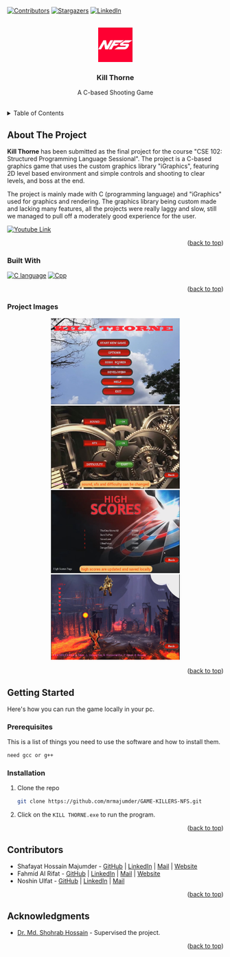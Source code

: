 <a name="readme-top"></a>

<!-- PROJECT SHIELDS -->

[![Contributors][contributors-shield]][contributors-url]
[![Stargazers][stars-shield]][stars-url]
[![LinkedIn][linkedin-shield]][linkedin-url]



<!-- PROJECT LOGO -->
<br />
<div align="center">
  <a href="https://github.com/mrmajumder/GAME-KILLERS-NFS">
    <img src="static/logo.jpg" alt="Logo" width="80" height="80">
  </a>

<h3 align="center">Kill Thorne</h3>

  <p align="center">
    A C-based Shooting Game
    <br />
    <br />
  </p>
</div>



<!-- TABLE OF CONTENTS -->
<details>
  <summary>Table of Contents</summary>
  <ol>
    <li>
      <a href="#about-the-project">About The Project</a>
      <ul>
        <li><a href="#built-with">Built With</a></li>
        <li><a href="#project-images">Project Images</a></li>
      </ul>
    </li>
    <li>
      <a href="#getting-started">Getting Started</a>
      <ul>
        <li><a href="#prerequisites">Prerequisites</a></li>
        <li><a href="#installation">Installation</a></li>
      </ul>
    </li>
    <li><a href="#contributors">Contributors</a></li>
    <li><a href="#acknowledgments">Acknowledgments</a></li>
  </ol>
</details>



<!-- ABOUT THE PROJECT -->
## About The Project

**Kill Thorne** has been submitted as the final project for the course "CSE 102: Structured Programming Language Sessional". The project is a C-based graphics game that uses the custom graphics library "iGraphics", featuring 2D level based environment and simple controls and shooting to clear levels, and boss at the end.

The project is mainly made with C (programming language) and "iGraphics" used for graphics and rendering. The graphics library being custom made and lacking many features, all the projects were really laggy and slow, still we managed to pull off a moderately good experience for the user. 

[![Youtube Link](https://img.shields.io/badge/Youtube%20Link-FF0000?style=flat&logo=youtube&logoColor=white)](https://youtu.be/LVSId1obOoE)

<p align="right">(<a href="#readme-top">back to top</a>)</p>



### Built With

[![C language][C_img]][c_url]
[![Cpp][cpp_img]][cpp_url]

<p align="right">(<a href="#readme-top">back to top</a>)</p>

### Project Images
<p float="left" align="middle">
  <img src="static/home.png" width="300" alt="Home page" />
  <img src="static/menu.png" width="300" alt="Menu" /> 
  <img src="static/score.png" width="300" alt="Scores" />
  <img src="static/gameplay.png" width="300" alt="In game" /> 
</p>

<p align="right">(<a href="#readme-top">back to top</a>)</p>


<!-- GETTING STARTED -->
## Getting Started

Here's how you can run the game locally in your pc. 

### Prerequisites

This is a list of things you need to use the software and how to install them.

  ```sh
  need gcc or g++
  ```

### Installation
1. Clone the repo
   ```sh
   git clone https://github.com/mrmajumder/GAME-KILLERS-NFS.git
   ```
2. Click on the `KILL THORNE.exe` to run the program.

<p align="right">(<a href="#readme-top">back to top</a>)</p>




<!-- CONTRIBUTING -->
## Contributors

* Shafayat Hossain Majumder - [GitHub][github-url] | [LinkedIn][linkedin-url] | [Mail][email] | [Website][website-url]
* Fahmid Al Rifat - [GitHub](https://github.com/FahmidAR) | [LinkedIn](https://www.linkedin.com/in/fahmid-al-rifat-626816152/) | [Mail](alrifatfahmid2@gmail.com) | [Website](https://fahmidar.github.io/)
* Noshin Ulfat - [GitHub](https://github.com/NoshinUlfat) | [LinkedIn](https://www.linkedin.com/in/noshin-ulfat-abb555256/) | [Mail](ulfat.noshin.007@gmail.com)


<p align="right">(<a href="#readme-top">back to top</a>)</p>

<!-- ACKNOWLEDGMENTS -->
## Acknowledgments

* [Dr. Md. Shohrab Hossain](http://mshohrabhossain.buet.ac.bd/) - Supervised the project.


<p align="right">(<a href="#readme-top">back to top</a>)</p>



<!-- MARKDOWN LINKS & IMAGES -->
<!-- https://www.markdownguide.org/basic-syntax/#reference-style-links -->
[contributors-shield]: https://img.shields.io/github/contributors/mrmajumder/GAME-KILLERS-NFS.svg?style=for-the-badge
[contributors-url]: https://github.com/mrmajumder/GAME-KILLERS-NFS/graphs/contributors
[forks-shield]: https://img.shields.io/github/forks/mrmajumder/GAME-KILLERS-NFS.svg?style=for-the-badge
[forks-url]: https://github.com/mrmajumder/GAME-KILLERS-NFS/network/members
[stars-shield]: https://img.shields.io/github/stars/mrmajumder/GAME-KILLERS-NFS.svg?style=for-the-badge
[stars-url]: https://github.com/mrmajumder/GAME-KILLERS-NFS/stargazers
[issues-shield]: https://img.shields.io/github/issues/mrmajumder/GAME-KILLERS-NFS.svg?style=for-the-badge
[issues-url]: https://github.com/mrmajumder/GAME-KILLERS-NFS/issues
[license-shield]: https://img.shields.io/github/license/mrmajumder/GAME-KILLERS-NFS.svg?style=for-the-badge
[license-url]: https://github.com/mrmajumder/GAME-KILLERS-NFS/blob/master/LICENSE.txt
[linkedin-shield]: https://img.shields.io/badge/-LinkedIn-black.svg?style=for-the-badge&logo=linkedin&colorB=555
[linkedin-url]: https://linkedin.com/in/monsieurmajumder
[github-url]: https://github.com/MrMajumder/
[email]: monsieurmajumder@gmail.com
[website-url]: https://mrmajumder.github.io/
[C_img]: https://img.shields.io/badge/C-A8B9CC?style=for-the-badge&logo=c&logoColor=white
[c_url]: https://en.wikipedia.org/wiki/C_(programming_language)
[cpp_img]: https://img.shields.io/badge/C++-00599C?style=for-the-badge&logo=cplusplus&logoColor=white
[cpp_url]: https://cplusplus.com/